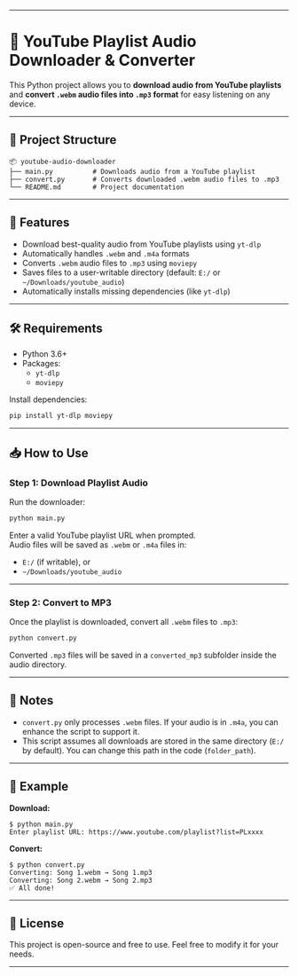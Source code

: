 
---

# 🎵 YouTube Playlist Audio Downloader & Converter

This Python project allows you to **download audio from YouTube playlists** and **convert `.webm` audio files into `.mp3` format** for easy listening on any device.

---

## 📁 Project Structure

```
📦 youtube-audio-downloader
├── main.py          # Downloads audio from a YouTube playlist
├── convert.py       # Converts downloaded .webm audio files to .mp3
└── README.md        # Project documentation
```

---

## 🚀 Features

- Download best-quality audio from YouTube playlists using `yt-dlp`
- Automatically handles `.webm` and `.m4a` formats
- Converts `.webm` audio files to `.mp3` using `moviepy`
- Saves files to a user-writable directory (default: `E:/` or `~/Downloads/youtube_audio`)
- Automatically installs missing dependencies (like `yt-dlp`)

---

## 🛠️ Requirements

- Python 3.6+
- Packages:
  - `yt-dlp`
  - `moviepy`

Install dependencies:

```bash
pip install yt-dlp moviepy
```

---

## 📥 How to Use

### Step 1: Download Playlist Audio

Run the downloader:

```bash
python main.py
```

Enter a valid YouTube playlist URL when prompted.  
Audio files will be saved as `.webm` or `.m4a` files in:

- `E:/` (if writable), or
- `~/Downloads/youtube_audio`

---

### Step 2: Convert to MP3

Once the playlist is downloaded, convert all `.webm` files to `.mp3`:

```bash
python convert.py
```

Converted `.mp3` files will be saved in a `converted_mp3` subfolder inside the audio directory.

---

## 📝 Notes

- `convert.py` only processes `.webm` files. If your audio is in `.m4a`, you can enhance the script to support it.
- This script assumes all downloads are stored in the same directory (`E:/` by default). You can change this path in the code (`folder_path`).

---

## 📌 Example

**Download:**
```
$ python main.py
Enter playlist URL: https://www.youtube.com/playlist?list=PLxxxx
```

**Convert:**
```
$ python convert.py
Converting: Song 1.webm → Song 1.mp3
Converting: Song 2.webm → Song 2.mp3
✅ All done!
```

---

## 📄 License

This project is open-source and free to use. Feel free to modify it for your needs.

---
